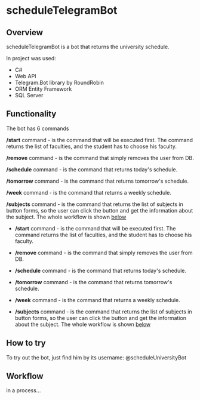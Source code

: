 <h1>scheduleTelegramBot</h1>
<h2>Overview</h2>
<div>
    <p>scheduleTelegramBot is a bot that returns the university schedule.</p>
    <p>In project was used:</p>
    <ul>
        <li>C#</li>
        <li>Web API</li>
        <li>Telegram.Bot library by RoundRobin</li>
        <li>ORM Entity Framework</li>
        <li>SQL Server</li>
    </ul>
</div>
<div>
    <h2>Functionality</h2>
    <p>The bot has 6 commands</p>
    <p><b>/start</b> command -  is the command that will be executed first. The command returns the list of faculties, and the student has to choose his faculty.</p>
    <p><b>/remove</b> command - is the command that simply removes the user from DB.</p>
    <p><b>/schedule</b> command - is the command that returns today's schedule.</p>
    <p><b>/tomorrow</b> command - is the command that returns tomorrow's schedule.</p>
    <p><b>/week</b> command - is the command that returns a weekly schedule.</p>
    <p><b>/subjects</b> command - is the command that returns the list of subjects in button forms, so the user can click the button and get the information about the subject.
        The whole workflow is shown <a href="#workflow">below</a></p>
    <ul>
    <li><p><b>/start</b> command -  is the command that will be executed first. The command returns the list of faculties, and the student has to choose his faculty.</p></li>
    <li><p><b>/remove</b> command - is the command that simply removes the user from DB.</p></li>
    <li><p><b>/schedule</b> command - is the command that returns today's schedule.</p></li>
    <li><p><b>/tomorrow</b> command - is the command that returns tomorrow's schedule.</p></li>
    <li><p><b>/week</b> command - is the command that returns a weekly schedule.</p></li>
    <li><p><b>/subjects</b> command - is the command that returns the list of subjects in button forms, so the user can click the button and get the information about the subject.
        The whole workflow is shown <a href="#workflow">below</a></p></li>
    </ul>
</div>
<div>
    <h2>How to try</h2>
    <p>To try out the bot, just find him by its username: @scheduleUniversityBot</p>
</div>
<div id="workflow">
<h2>Workflow</h2>
<p>in a process...</p>
</div>